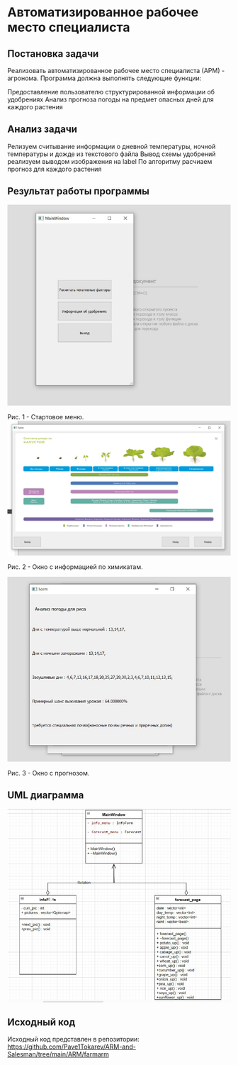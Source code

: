 # Автоматизированное рабочее место специалиста
## Постановка задачи
Реализовать автоматизированное рабочее место специалиста (АРМ) - агронома. Программа должна выполнять следующие функции:

Предоставление пользователю структурированной информации об удобрениях
Анализ прогноза погоды на предмет опасных дней для каждого растения
## Анализ задачи
Релизуем считывание информации о дневной температуры, ночной температуры и дожде из текстового файла
Вывод схемы удобрений реализуем выводом изображения на label
По алгоритму расчиаем прогноз для каждого растения
## Результат работы программы
![mainmenu](mainmenu.jpg)

Рис. 1 - Стартовое меню.
![help](help.jpg)

Рис. 2 - Окно с информацией по химикатам.

![sdss](forecast.jpg)

Рис. 3 - Окно с прогнозом.
## UML диаграмма
![diag2](diagramm2.jpg)
## Исходный код
Исходный код представлен в репозитории: https://github.com/Pave1Tokarev/ARM-and-Salesman/tree/main/ARM/farmarm
